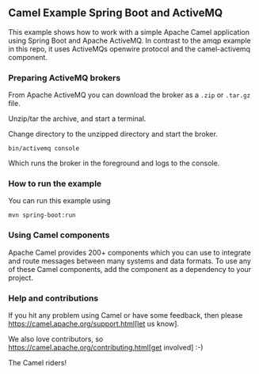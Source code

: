 ## Camel Example Spring Boot and ActiveMQ

This example shows how to work with a simple Apache Camel application using Spring Boot and Apache ActiveMQ.
In contrast to the amqp example in this repo, it uses ActiveMQs openwire protocol and the 
camel-activemq component.

### Preparing ActiveMQ brokers

From Apache ActiveMQ you can download the broker as a `.zip` or `.tar.gz` file.

Unzip/tar the archive, and start a terminal.

Change directory to the unzipped directory and start the broker.

    bin/activemq console

Which runs the broker in the foreground and logs to the console.

### How to run the example

You can run this example using

    mvn spring-boot:run

### Using Camel components

Apache Camel provides 200+ components which you can use to integrate and route messages between many systems
and data formats. To use any of these Camel components, add the component as a dependency to your project.

### Help and contributions

If you hit any problem using Camel or have some feedback, then please
https://camel.apache.org/support.html[let us know].

We also love contributors, so
https://camel.apache.org/contributing.html[get involved] :-)

The Camel riders!
